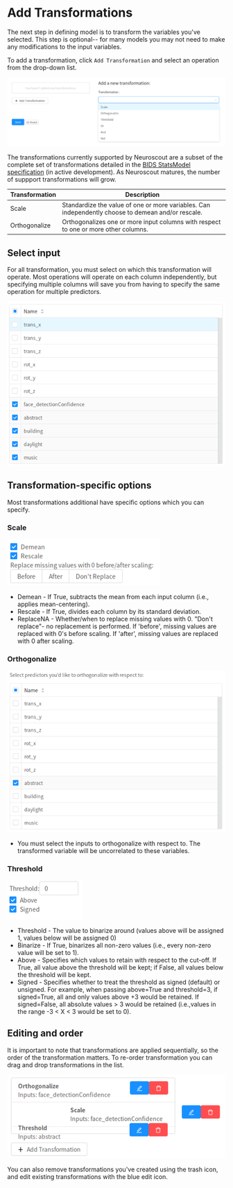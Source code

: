 # Add Transformations

The next step in defining model is to transform the variables you've selected. This step is optional-- for many models you may not need to make any modifications to the input variables.

To add a transformation, click `Add Transformation` and select an operation from the drop-down list.

![Add transformation](img/transformation_add.png)

The transformations currently supported by Neuroscout are a subset of the complete set of transformations detailed in the [BIDS StatsModel specification](https://docs.google.com/document/d/1bq5eNDHTb6Nkx3WUiOBgKvLNnaa5OMcGtD0AZ9yms2M/edit?usp=sharing) (in active development). As Neuroscout matures, the number of suppport transformations will grow.

| Transformation      | Description                                                                                                                                |
|---------------------|--------------------------------------------------------------------------------------------------------------------------------------------|
| Scale               | Standardize the value of one or more variables. Can independently choose to demean and/or rescale.                                        |
| Orthogonalize       | Orthogonalizes one or more input columns with respect to one or more other columns.                                                        |

## Select input

For all transformation, you must select on which this transformation will operate.
Most operations will operate on each column independently, but specifying multiple columns will save you from having to specify the same operation for multiple predictors.

![Select inputs](img/transformation_inputs.png)

## Transformation-specific options
Most transformations additional have specific options which you can specify.

### Scale

![Scale](img/transformation_scale.png)

  - Demean - If True, subtracts the mean from each input column (i.e., applies mean-centering).
  - Rescale - If True, divides each column by its standard deviation.
  - ReplaceNA - Whether/when to replace missing values with 0. "Don't replace"- no replacement is performed. If 'before', missing values are replaced with 0's before scaling. If 'after', missing values are replaced with 0 after scaling.

### Orthogonalize

![Orthogonalize](img/transformation_orth.png)

- You must select the inputs to orthogonalize with respect to. The transformed variable will be uncorrelated to these variables.

### Threshold

![Threshold](img/transformation_thresh.png)

- Threshold - The value to binarize around (values above will be assigned 1, values below will be assigned 0)
- Binarize -  If True, binarizes all non-zero values (i.e., every non-zero value will be set to 1).
- Above -  Specifies which values to retain with respect to the cut-off. If True, all value above the threshold will be kept; if False, all values below the threshold will be kept.
- Signed - Specifies whether to treat the threshold as signed (default) or unsigned. For example, when passing above=True and threshold=3, if signed=True, all and only values above +3 would be retained. If signed=False, all absolute values > 3 would be retained (i.e.,values in  the range -3 < X < 3 would be set to 0).

## Editing and order

It is important to note that transformations are applied sequentially, so the order of the transformation matters.
To re-order transformation you can drag and drop transformations in the list.

![Drag](img/transformation_drag.png)

You can also remove transformations you've created using the trash icon, and edit existing transformations with the blue edit icon.
